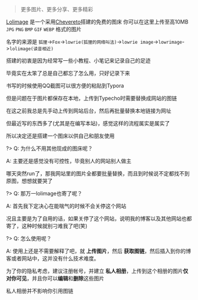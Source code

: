 > 更多图片、更多分享、更多精彩

[Lolimage](https://img.foxdice.cn/) 是一个采用[Chevereto](https://github.com/chevereto/chevereto-free)搭建的免费的图床  你可以在这里上传至高10MB `JPG` `PNG` `BMP` `GIF` `WEBP` 格式的图片

名字的来源是 `狐狸`->`Fox`->`lowrie(狐狸的网络叫法)`->`lowrie image`->`lowrimage`->`lolimage(读音相近)`

搭建的初衷是因为经常写一些小教程、小笔记来记录自己的足迹

毕竟实在太笨了总是自己都忘了怎么用，只好记录下来

书写的时候使用QQ截图可以很方便的粘贴到Typora

但是问题在于图片都保存在本地，上传到Typecho时需要替换成网站的图链

在这之前我总是先手动上传到网站后台，然后再批量替换本地链接为网址

但最近写的东西多了(尤其是在编写本站)，感觉这样的流程属实是属实了

所以决定还是搭建一个图床以供自己和朋友使用

?> Q: 为什么不用其他现成的图床呢？

A: 主要还是感觉没有可控性，毕竟别人的网站别人做主

哪天突然run了，那我网站里的图片全都要批量替换，而且到时候说不定都找不到原图，想想就要哭了

?> Q: 那万一lolimage也寄了呢？

A: 首先我下定决心在能喘气的时候不会关停这个网站

况且主要是为了自用的话，如果关停了这个网站，说明我的博客以及其他网站也都寄了，这种时候就别刁难我了吧(笑)

?> Q: 怎么使用呢？

A: 使用上还是不需要解释了吧，就 **上传图片**，然后 **获取图链**，然后插入到你的博客或者网站中，这并没有什么技术难度。

为了你的隐私考虑，建议注册帐号，并建立 **私人相册**，上传到这个相册的图片**仅对你可见**，并且你可以**编辑**和**删除**这些图片

私人相册并不影响你引用图链
